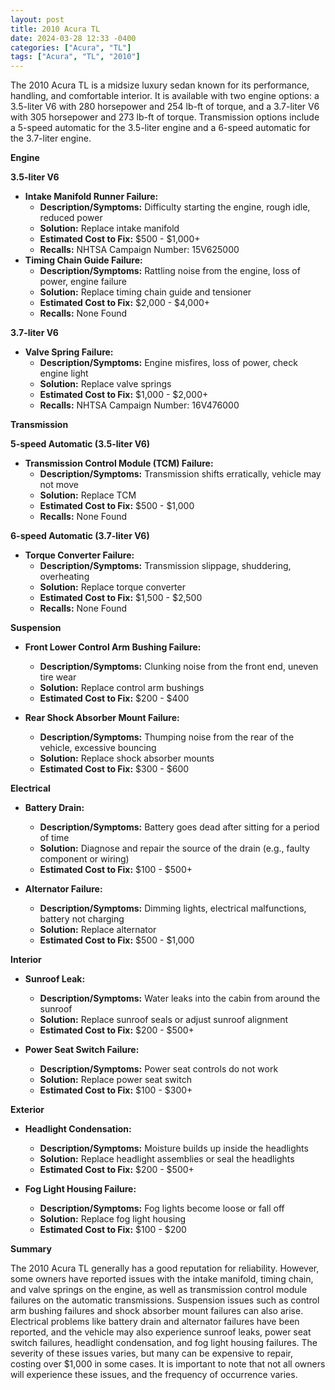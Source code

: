 ```yaml
---
layout: post
title: 2010 Acura TL
date: 2024-03-28 12:33 -0400
categories: ["Acura", "TL"]
tags: ["Acura", "TL", "2010"]
---
```

The 2010 Acura TL is a midsize luxury sedan known for its performance, handling, and comfortable interior. It is available with two engine options: a 3.5-liter V6 with 280 horsepower and 254 lb-ft of torque, and a 3.7-liter V6 with 305 horsepower and 273 lb-ft of torque. Transmission options include a 5-speed automatic for the 3.5-liter engine and a 6-speed automatic for the 3.7-liter engine.

**Engine**

**3.5-liter V6**

* **Intake Manifold Runner Failure:**
    * **Description/Symptoms:** Difficulty starting the engine, rough idle, reduced power
    * **Solution:** Replace intake manifold
    * **Estimated Cost to Fix:** $500 - $1,000+
    * **Recalls:** NHTSA Campaign Number: 15V625000
* **Timing Chain Guide Failure:**
    * **Description/Symptoms:** Rattling noise from the engine, loss of power, engine failure
    * **Solution:** Replace timing chain guide and tensioner
    * **Estimated Cost to Fix:** $2,000 - $4,000+
    * **Recalls:** None Found

**3.7-liter V6**

* **Valve Spring Failure:**
    * **Description/Symptoms:** Engine misfires, loss of power, check engine light
    * **Solution:** Replace valve springs
    * **Estimated Cost to Fix:** $1,000 - $2,000+
    * **Recalls:** NHTSA Campaign Number: 16V476000

**Transmission**

**5-speed Automatic (3.5-liter V6)**

* **Transmission Control Module (TCM) Failure:**
    * **Description/Symptoms:** Transmission shifts erratically, vehicle may not move
    * **Solution:** Replace TCM
    * **Estimated Cost to Fix:** $500 - $1,000
    * **Recalls:** None Found

**6-speed Automatic (3.7-liter V6)**

* **Torque Converter Failure:**
    * **Description/Symptoms:** Transmission slippage, shuddering, overheating
    * **Solution:** Replace torque converter
    * **Estimated Cost to Fix:** $1,500 - $2,500
    * **Recalls:** None Found

**Suspension**

* **Front Lower Control Arm Bushing Failure:**
    * **Description/Symptoms:** Clunking noise from the front end, uneven tire wear
    * **Solution:** Replace control arm bushings
    * **Estimated Cost to Fix:** $200 - $400

* **Rear Shock Absorber Mount Failure:**
    * **Description/Symptoms:** Thumping noise from the rear of the vehicle, excessive bouncing
    * **Solution:** Replace shock absorber mounts
    * **Estimated Cost to Fix:** $300 - $600

**Electrical**

* **Battery Drain:**
    * **Description/Symptoms:** Battery goes dead after sitting for a period of time
    * **Solution:** Diagnose and repair the source of the drain (e.g., faulty component or wiring)
    * **Estimated Cost to Fix:** $100 - $500+

* **Alternator Failure:**
    * **Description/Symptoms:** Dimming lights, electrical malfunctions, battery not charging
    * **Solution:** Replace alternator
    * **Estimated Cost to Fix:** $500 - $1,000

**Interior**

* **Sunroof Leak:**
    * **Description/Symptoms:** Water leaks into the cabin from around the sunroof
    * **Solution:** Replace sunroof seals or adjust sunroof alignment
    * **Estimated Cost to Fix:** $200 - $500+

* **Power Seat Switch Failure:**
    * **Description/Symptoms:** Power seat controls do not work
    * **Solution:** Replace power seat switch
    * **Estimated Cost to Fix:** $100 - $300+

**Exterior**

* **Headlight Condensation:**
    * **Description/Symptoms:** Moisture builds up inside the headlights
    * **Solution:** Replace headlight assemblies or seal the headlights
    * **Estimated Cost to Fix:** $200 - $500+

* **Fog Light Housing Failure:**
    * **Description/Symptoms:** Fog lights become loose or fall off
    * **Solution:** Replace fog light housing
    * **Estimated Cost to Fix:** $100 - $200

**Summary**

The 2010 Acura TL generally has a good reputation for reliability. However, some owners have reported issues with the intake manifold, timing chain, and valve springs on the engine, as well as transmission control module failures on the automatic transmissions. Suspension issues such as control arm bushing failures and shock absorber mount failures can also arise. Electrical problems like battery drain and alternator failures have been reported, and the vehicle may also experience sunroof leaks, power seat switch failures, headlight condensation, and fog light housing failures. The severity of these issues varies, but many can be expensive to repair, costing over $1,000 in some cases. It is important to note that not all owners will experience these issues, and the frequency of occurrence varies.
